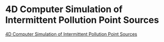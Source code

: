 # 4D Computer Simulation of Intermittent Pollution Point Sources
[4D Computer Simulation of Intermittent Pollution Point Sources](https://aiwithcloud.com/2022/09/15/4d_computer_simulation_of_intermittent_pollution_point_sources/)